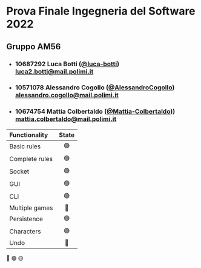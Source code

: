 # Prova Finale Ingegneria del Software 2022
## Gruppo AM56

- ###   10687292    Luca Botti ([@luca-botti](https://github.com/luca-botti))<br>luca2.botti@mail.polimi.it
- ###   10571078    Alessandro Cogollo ([@AlessandroCogollo](https://github.com/AlessandroCogollo))<br>alessandro.cogollo@mail.polimi.it
- ###   10674754	  Mattia Colbertaldo ([@Mattia-Colbertaldo](https://github.com/Mattia-Colbertaldo)))<br>mattia.colbertaldo@mail.polimi.it



| Functionality    	 | State |
|:-------------------|:-----:|
| Basic rules      	 |  🟢   |
| Complete rules   	 |  🟢   |
| Socket           	 |  🟢   |
| GUI              	 |  🟢   |
| CLI              	 |  🟢   |
| Multiple games   	 |  🔴   |
| Persistence		      |  🟢   |
| Characters		       |  🟢   |
| Undo             	 |  🔴   |

🔴
🟢
🟡
